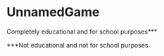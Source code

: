 
# UnnamedGame
Completely educational and for school purposes***








***Not educational and not for school purposes.
